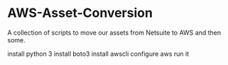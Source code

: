 # AWS-Asset-Conversion
A collection of scripts to move our assets from Netsuite to AWS and then some.

install python 3
install boto3
install awscli
configure aws
run it